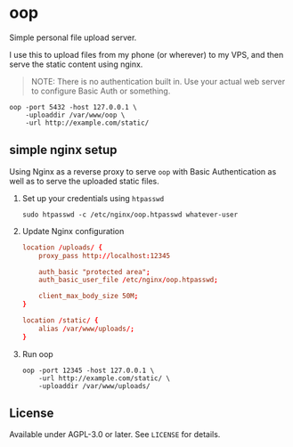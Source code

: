 # oop

Simple personal file upload server.

I use this to upload files from my phone (or wherever) to my VPS, and
then serve the static content using nginx.

> NOTE: There is no authentication built in. Use your actual web
> server to configure Basic Auth or something.

```console
oop -port 5432 -host 127.0.0.1 \
    -uploaddir /var/www/oop \
    -url http://example.com/static/
```

## simple nginx setup

Using Nginx as a reverse proxy to serve `oop` with Basic
Authentication as well as to serve the uploaded static files.

1. Set up your credentials using `htpasswd`

   ```console
   sudo htpasswd -c /etc/nginx/oop.htpasswd whatever-user
   ```

2. Update Nginx configuration

   ```conf
   location /uploads/ {
       proxy_pass http://localhost:12345

       auth_basic "protected area";
       auth_basic_user_file /etc/nginx/oop.htpasswd;

       client_max_body_size 50M;
   }

   location /static/ {
       alias /var/www/uploads/;
   }
   ```

3. Run oop

   ```console
   oop -port 12345 -host 127.0.0.1 \
       -url http://example.com/static/ \
       -uploaddir /var/www/uploads/
   ```


## License

Available under AGPL-3.0 or later. See `LICENSE` for details.
